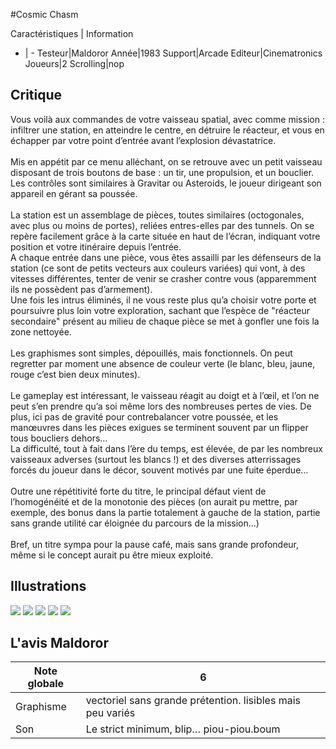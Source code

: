 #Cosmic Chasm

Caractéristiques | Information
- | -
Testeur|Maldoror
Année|1983
Support|Arcade
Editeur|Cinematronics
Joueurs|2
Scrolling|nop

## Critique
Vous voilà aux commandes de votre vaisseau spatial, avec comme mission : infiltrer une station, en atteindre le centre, en détruire le réacteur, et vous en échapper par votre point d’entrée avant l’explosion dévastatrice.<br/><br/>Mis en appétit par ce menu alléchant, on se retrouve avec un petit vaisseau disposant de trois boutons de base : un tir, une propulsion, et un bouclier. Les contrôles sont similaires à Gravitar ou Asteroids, le joueur dirigeant son appareil en gérant sa poussée.<br/><br/>La station est un assemblage de pièces, toutes similaires (octogonales, avec plus ou moins de portes), reliées entres-elles par des tunnels. On se repère facilement grâce à la carte située en haut de l’écran, indiquant votre position et votre itinéraire depuis l’entrée.<br/>A chaque entrée dans une pièce, vous êtes assailli par les défenseurs de la station (ce sont de petits vecteurs aux couleurs variées) qui vont, à des vitesses différentes, tenter de venir se crasher contre vous (apparemment ils ne possèdent pas d’armement).<br/>Une fois les intrus éliminés, il ne vous reste plus qu’a choisir votre porte et poursuivre plus loin votre exploration, sachant que l’espèce de "réacteur secondaire" présent au milieu de chaque pièce se met à gonfler une fois la zone nettoyée.<br/><br/>Les graphismes sont simples, dépouillés, mais fonctionnels. On peut regretter par moment une absence de couleur verte (le blanc, bleu, jaune, rouge c’est bien deux minutes).<br/><br/>Le gameplay est intéressant, le vaisseau réagit au doigt et à l’œil, et l’on ne peut s’en prendre qu’a soi même lors des nombreuses pertes de vies. De plus, ici pas de gravité pour contrebalancer votre poussée, et les manœuvres dans les pièces exigues se terminent souvent par un flipper tous boucliers dehors…<br/>La difficulté, tout à fait dans l’ère du temps, est élevée, de par les nombreux vaisseaux adverses (surtout les blancs !) et des diverses atterrissages forcés du joueur dans le décor, souvent motivés par une fuite éperdue…<br/><br/>Outre une répétitivité forte du titre, le principal défaut vient de l’homogénéité et de la monotonie des pièces (on aurait pu mettre, par exemple, des bonus dans la partie totalement à gauche de la station, partie sans grande utilité car éloignée du parcours de la mission…)<br/><br/>Bref, un titre sympa pour la pause café, mais sans grande profondeur, même si le concept aurait pu être mieux exploité.

## Illustrations
![](http://www.shmup.com/images/thumbs/img_fiche_1_727.gif)
![](http://www.shmup.com/images/thumbs/img_fiche_2_727.gif)
![](http://www.shmup.com/images/thumbs/img_fiche_3_727.gif)
![](http://www.shmup.com/images/thumbs/)
![](http://www.shmup.com/images/thumbs/)

## L'avis Maldoror
Note globale|6
-|-
Graphisme|vectoriel sans grande prétention. lisibles mais peu variés
Son|Le strict minimum, blip… piou-piou.boum
